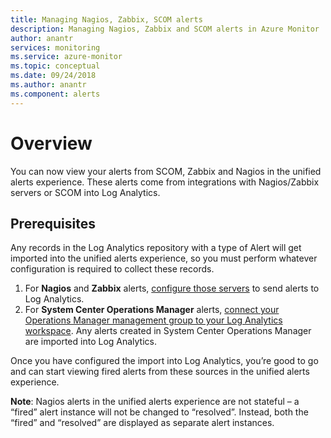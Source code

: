 ```yaml
---
title: Managing Nagios, Zabbix, SCOM alerts
description: Managing Nagios, Zabbix and SCOM alerts in Azure Monitor
author: anantr
services: monitoring
ms.service: azure-monitor
ms.topic: conceptual
ms.date: 09/24/2018
ms.author: anantr
ms.component: alerts
---
```


# Overview

You can now view your alerts from SCOM, Zabbix and Nagios in the unified alerts experience. These alerts come from integrations with Nagios/Zabbix servers or SCOM into Log Analytics. 

## Prerequisites
Any records in the Log Analytics repository with a type of Alert will get imported into the unified alerts experience, so you must perform whatever configuration is required to collect these records.
1. For **Nagios** and **Zabbix** alerts, [configure those servers](https://docs.microsoft.com/en-us/azure/log-analytics/log-analytics-linux-agents) to send alerts to Log Analytics.
1. For **System Center Operations Manager** alerts, [connect your Operations Manager management group to your Log Analytics workspace](https://docs.microsoft.com/en-us/azure/log-analytics/log-analytics-om-agents). Any alerts created in System Center Operations Manager are imported into Log Analytics.

Once you have configured the import into Log Analytics, you’re good to go and can start viewing fired alerts from these sources in the unified alerts experience.

**Note**: Nagios alerts in the unified alerts experience are not stateful – a “fired” alert instance will not be changed to “resolved”. Instead, both the “fired” and “resolved” are displayed as separate alert instances. 

